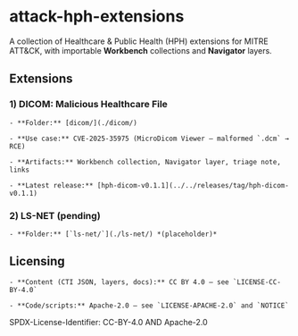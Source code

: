 # attack-hph-extensions

A collection of Healthcare & Public Health (HPH) extensions for MITRE ATT&CK, with importable **Workbench** collections and **Navigator** layers.

## Extensions

### 1) DICOM: Malicious Healthcare File

	- **Folder:** [dicom/](./dicom/)

	- **Use case:** CVE-2025-35975 (MicroDicom Viewer – malformed `.dcm` → RCE)

	- **Artifacts:** Workbench collection, Navigator layer, triage note, links

	- **Latest release:** [hph-dicom-v0.1.1](../../releases/tag/hph-dicom-v0.1.1)

### 2) LS-NET (pending)

	- **Folder:** [`ls-net/`](./ls-net/) *(placeholder)*

## Licensing

	- **Content (CTI JSON, layers, docs):** CC BY 4.0 — see `LICENSE-CC-BY-4.0`

	- **Code/scripts:** Apache-2.0 — see `LICENSE-APACHE-2.0` and `NOTICE`

SPDX-License-Identifier: CC-BY-4.0 AND Apache-2.0
